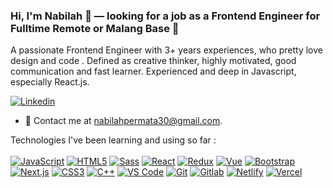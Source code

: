 ### Hi, I'm Nabilah 👋 — looking for a job as a Frontend Engineer for Fulltime Remote or Malang Base 🔭

A passionate Frontend Engineer with 3+ years experiences, who pretty love design and code . Defined as creative thinker, highly motivated, good communication and fast learner. Experienced and deep in Javascript, especially React.js.

[![Linkedin](https://img.shields.io/badge/-LinkedIn-blue?style=flat&logo=Linkedin&logoColor=white&link=https://www.linkedin.com/in/nabilahayupermata/)](https://www.linkedin.com/in/nabilahayupermata/)

- 💌 Contact me at [nabilahpermata30@gmail.com](mailto:nabilahpermata30@gmail.com).

Technologies I've been learning and using so far : <br /> <br />
    [![JavaScript](https://img.shields.io/badge/-JavaScript-eee?style=flat-square&logo=javascript&logoColor=DD9C25)]()
    [![HTML5](http://img.shields.io/badge/-HTML5-eee?style=flat-square&logo=html5&logoColor=E34F26)]()
    [![Sass](https://img.shields.io/badge/-SASS-eee?style=flat-square&logo=sass&logoColor=CC6699)]()
    [![React](https://img.shields.io/badge/-React-eee?style=flat-square&logo=react&logoColor=0088cc)]()
    [![Redux](https://img.shields.io/badge/-Redux-eee?style=flat-square&logo=Redux)]()
    [![Vue](http://img.shields.io/badge/-Vue-eee?style=flat-square&logo=vue&logoColor=563D7C)]()
    [![Bootstrap](http://img.shields.io/badge/-Bootstrap-eee?style=flat-square&logo=bootstrap&logoColor=563D7C)]()
    [![Next.js](https://img.shields.io/badge/-Next-eee?style=flat-square&logo=Next.js)]()
    [![CSS3](https://img.shields.io/badge/-CSS3-eee?style=flat-square&logo=css3)]()
    [![C++](https://img.shields.io/badge/-C++-eee?style=flat-square&logo=c)]()
    [![VS Code](http://img.shields.io/badge/-VS%20Code-eee?style=flat-square&logo=visual-studio-code&logoColor=007ACC)]()
    [![Git](http://img.shields.io/badge/-Git-eee?style=flat-square&logo=git&logoColor=F05032)]()
    [![Gitlab](https://img.shields.io/badge/-Gitlab-eee?style=flat-square&logo=gitlab)]()
    [![Netlify](https://img.shields.io/badge/-Netlify-eee?style=flat-square&logo=netlify)]()
    [![Vercel](https://img.shields.io/badge/-Vercel-eee?style=flat-square&logo=vercel)]()
